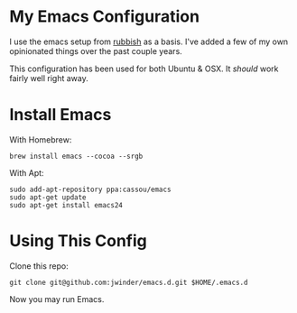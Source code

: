 # My Emacs Configuration

I use the emacs setup from [rubbish](https://github.com/rubbish/rubbish-emacs-setup) as a basis. I've added a few of my own opinionated things over the past couple years.

This configuration has been used for both Ubuntu & OSX. It _should_ work fairly well right away.

# Install Emacs

With Homebrew:

    brew install emacs --cocoa --srgb

With Apt:

    sudo add-apt-repository ppa:cassou/emacs
    sudo apt-get update
    sudo apt-get install emacs24

# Using This Config

Clone this repo:

    git clone git@github.com:jwinder/emacs.d.git $HOME/.emacs.d

Now you may run Emacs.
